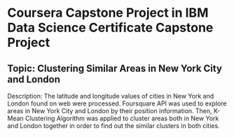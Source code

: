 # Coursera Capstone Project in IBM Data Science Certificate Capstone Project
## Topic: Clustering Similar Areas in New York City and London
Description: The latitude and longitude values of cities in New York and London found on web were processed. 
Foursquare API was used to explore areas in New York City and London by their position information. 
Then, K-Mean Clustering Algorithm was applied to cluster areas both in New York and London together in order to find out the similar clusters in both cities.


